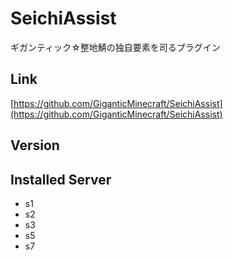# SeichiAssist
ギガンティック☆整地鯖の独自要素を司るプラグイン

## Link
[https://github.com/GiganticMinecraft/SeichiAssist](https://github.com/GiganticMinecraft/SeichiAssist)

## Version

## Installed Server
- s1
- s2
- s3
- s5
- s7
